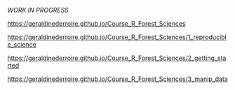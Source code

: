 *WORK IN PROGRESS*

https://geraldinederroire.github.io/Course_R_Forest_Sciences

https://geraldinederroire.github.io/Course_R_Forest_Sciences/1_reproducible_science

https://geraldinederroire.github.io/Course_R_Forest_Sciences/2_getting_started

https://geraldinederroire.github.io/Course_R_Forest_Sciences/3_manip_data
